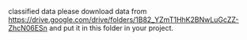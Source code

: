 classified data
please download data from https://drive.google.com/drive/folders/1B82_YZmT1HhK2BNwLuGcZZ-ZhcN06ESn and put it in this folder in your project.

